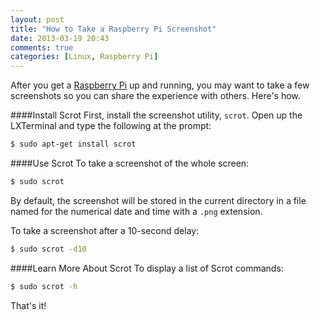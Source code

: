 ```yaml
---
layout: post
title: "How to Take a Raspberry Pi Screenshot"
date: 2013-03-19 20:43
comments: true
categories: [Linux, Raspberry Pi]
---
```

After you get a [Raspberry Pi](/blog/2012/12/03/ruby-on-raspberry-pi/) up and running, you may want to take a few screenshots so you can share the experience with others. Here's how.
<!--more-->
####Install Scrot
First, install the screenshot utility, `scrot`. Open up the LXTerminal
and type the following at the prompt:

```bash
$ sudo apt-get install scrot
```

####Use Scrot
To take a screenshot of the whole screen:
```bash
$ sudo scrot
```
By default, the screenshot will be stored in the current directory in a file named for the numerical date and time with a `.png` extension.

To take a screenshot after a 10-second delay:
```bash
$ sudo scrot -d10
```

####Learn More About Scrot
To display a list of Scrot commands:
```bash
$ sudo scrot -h
```
That's it!





